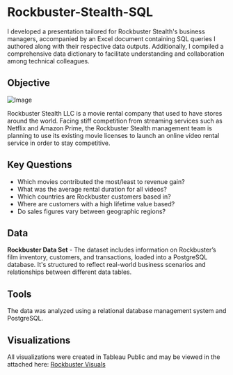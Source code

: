 # Rockbuster-Stealth-SQL
I developed a presentation tailored for Rockbuster Stealth's business managers, accompanied by an Excel document containing SQL queries I authored along with their respective data outputs. Additionally, I compiled a comprehensive data dictionary to facilitate understanding and collaboration among technical colleagues.
## Objective
![Image](https://github.com/sarahedens/Rockbuster-Stealth-SQL/assets/164972286/9e3d45c0-0613-45dc-980c-6c94ba657878)


Rockbuster Stealth LLC is a movie rental company that used to have stores around the world. Facing stiff competition from streaming services such as Netflix and Amazon Prime, the Rockbuster Stealth management team is planning to use its existing movie licenses to launch an online video rental service in order to stay competitive.

## Key Questions
- Which movies contributed the most/least to revenue gain?
- What was the average rental duration for all videos?
- Which countries are Rockbuster customers based in?
- Where are customers with a high lifetime value based?
- Do sales figures vary between geographic regions?

## Data
**Rockbuster Data Set** - The dataset includes information on Rockbuster’s film inventory, customers, and transactions, loaded into a PostgreSQL database. It's structured to reflect real-world business scenarios and relationships between different data tables.
## Tools
The data was analyzed using a relational database management system and PostgreSQL.

## Visualizations
All visualizations were created in Tableau Public and may be viewed in the attached here: [Rockbuster Visuals](https://public.tableau.com/app/profile/sarah.edens/viz/Task2_9Story_16932001907120/Story?publish=yes)

